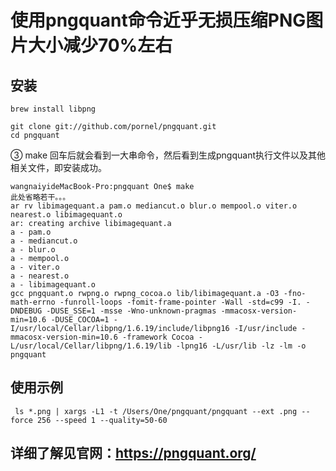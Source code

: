 # 使用pngquant命令近乎无损压缩PNG图片大小减少70%左右


## 安装
```
brew install libpng

git clone git://github.com/pornel/pngquant.git
cd pngquant
```
③ make 回车后就会看到一大串命令，然后看到生成pngquant执行文件以及其他相关文件，即安装成功。
```
wangnaiyideMacBook-Pro:pngquant One$ make
此处省略若干。。。
ar rv libimagequant.a pam.o mediancut.o blur.o mempool.o viter.o nearest.o libimagequant.o
ar: creating archive libimagequant.a
a - pam.o
a - mediancut.o
a - blur.o
a - mempool.o
a - viter.o
a - nearest.o
a - libimagequant.o
gcc pngquant.o rwpng.o rwpng_cocoa.o lib/libimagequant.a -O3 -fno-math-errno -funroll-loops -fomit-frame-pointer -Wall -std=c99 -I. -DNDEBUG -DUSE_SSE=1 -msse -Wno-unknown-pragmas -mmacosx-version-min=10.6 -DUSE_COCOA=1 -I/usr/local/Cellar/libpng/1.6.19/include/libpng16 -I/usr/include -mmacosx-version-min=10.6 -framework Cocoa -L/usr/local/Cellar/libpng/1.6.19/lib -lpng16 -L/usr/lib -lz -lm -o pngquant
```
## 使用示例
```
 ls *.png | xargs -L1 -t /Users/One/pngquant/pngquant --ext .png --force 256 --speed 1 --quality=50-60
 ```
 
## 详细了解见官网：https://pngquant.org/

